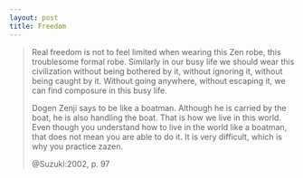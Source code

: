 ```yaml
---
layout: post
title: Freedom
---
```


> Real freedom is not to feel limited when wearing this Zen robe, this
> troublesome formal robe. Similarly in our busy life we should wear this
> civilization without being bothered by it, without ignoring it, without being
> caught by it. Without going anywhere, without escaping it, we can find
> composure in this busy life.
>
> Dogen Zenji says to be like a boatman. Although he is carried by the boat, he
> is also handling the boat. That is how we live in this world. Even though you 
> understand how to live in the world like a boatman, that does not mean you 
> are able to do it. It is very difficult, which is why you practice zazen.
>
> @Suzuki:2002, p. 97
